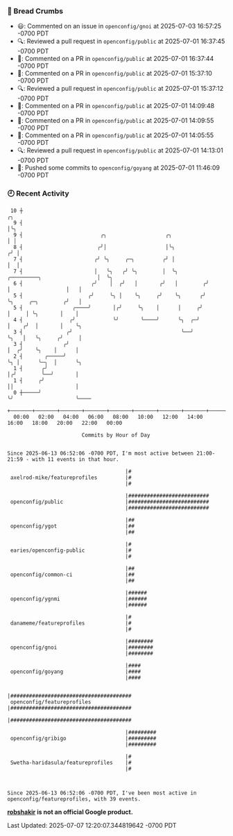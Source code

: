 ### 🍞 Bread Crumbs

 * 😃: Commented on an issue in `openconfig/gnoi` at 2025-07-03 16:57:25 -0700 PDT
 * 🔍: Reviewed a pull request in  `openconfig/public` at 2025-07-01 16:37:45 -0700 PDT
 * 💬: Commented on a PR in  `openconfig/public` at 2025-07-01 16:37:44 -0700 PDT
 * 💬: Commented on a PR in  `openconfig/public` at 2025-07-01 15:37:10 -0700 PDT
 * 🔍: Reviewed a pull request in  `openconfig/public` at 2025-07-01 15:37:12 -0700 PDT
 * 💬: Commented on a PR in  `openconfig/public` at 2025-07-01 14:09:48 -0700 PDT
 * 💬: Commented on a PR in  `openconfig/public` at 2025-07-01 14:09:55 -0700 PDT
 * 💬: Commented on a PR in  `openconfig/public` at 2025-07-01 14:05:55 -0700 PDT
 * 🔍: Reviewed a pull request in  `openconfig/public` at 2025-07-01 14:13:01 -0700 PDT
 * 🚢: Pushed some commits to `openconfig/goyang` at 2025-07-01 11:46:09 -0700 PDT

### 🕘 Recent Activity
```
 10 ┼                                                                                         ╭╮
  9 ┤                                                                                         │╰╮
  9 ┤                         ╭╮                   ╭╮                                         │ │
  8 ┤                        ╭╯│                   │╰╮                                       ╭╯ │
  7 ┤                       ╭╯ ╰╮     ╭─╮         ╭╯ │                                       │  │
  7 ┤                       │   ╰╮   ╭╯ ╰╮        │  ╰╮         ╭─────────╮                  │  ╰╮
  6 ┤                      ╭╯    │  ╭╯   │       ╭╯   │        ╭╯         │                  │   │
  5 ┤                     ╭╯     ╰╮ │    ╰╮     ╭╯    ╰╮      ╭╯          ╰╮     ╭─╮        ╭╯   │
  5 ┤                ╭────╯       │╭╯     ╰╮    │      │     ╭╯            │     │ ╰╮       │    │
  4 ┤               ╭╯            ╰╯       ╰────╯      ╰╮  ╭─╯             │    ╭╯  │       │    ╰╮
  3 ┤              ╭╯                                   ╰──╯               ╰╮   │   ╰╮     ╭╯     │
  3 ┤             ╭╯                                                        │  ╭╯    ╰╮    │      │
  2 ┤       ╭─────╯                                                         ╰╮ │      ╰─╮  │      ╰╮
  1 ┤      ╭╯                                                                │╭╯        ╰──╯       │
  1 ┤     ╭╯                                                                 ││                    │
  0 ┼─────╯                                                                  ╰╯                    ╰────
    +───────+───────+───────+───────+───────+───────+───────+───────+───────+───────+───────+───────+────
  00:00   02:00   04:00   06:00   08:00   10:00   12:00   14:00   16:00   18:00   20:00   22:00   00:00   

						Commits by Hour of Day


Since 2025-06-13 06:52:06 -0700 PDT, I'm most active between 21:00-21:59 - with 11 events in that hour.

```



```
                                      |#
 axelrod-mike/featureprofiles         |#
                                      |#

                                      |##########################
 openconfig/public                    |##########################
                                      |##########################

                                      |##
 openconfig/ygot                      |##
                                      |##

                                      |#
 earies/openconfig-public             |#
                                      |#

                                      |##
 openconfig/common-ci                 |##
                                      |##

                                      |######
 openconfig/ygnmi                     |######
                                      |######

                                      |#
 danameme/featureprofiles             |#
                                      |#

                                      |########
 openconfig/gnoi                      |########
                                      |########

                                      |####
 openconfig/goyang                    |####
                                      |####

                                      |#######################################
 openconfig/featureprofiles           |#######################################
                                      |#######################################

                                      |#########
 openconfig/gribigo                   |#########
                                      |#########

                                      |#
 Swetha-haridasula/featureprofiles    |#
                                      |#



Since 2025-06-13 06:52:06 -0700 PDT, I've been most active in openconfig/featureprofiles, with 39 events.

```
**[robshakir](mailto:robjs@google.com) is not an official Google product.**  


Last Updated: 2025-07-07 12:20:07.344819642 -0700 PDT
